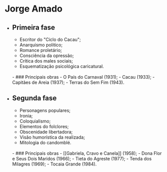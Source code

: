 # Jorge Amado

- ## Primeira fase
    - Escritor do "Ciclo do Cacau";
    - Anarquismo politico;
    - Romance proletário;
    - Consciência da opressão;
    - Crítica dos males sociais;
    - Esquematização psicológica caricatural.
    <br>
    - ### Principais obras
        - O País do Carnaval (1931);
        - Cacau (1933);
        - Capitães de Areia (1937);
        - Terras do Sem Fim (1943).
        <br>
- ## Segunda fase 
    - Personagens populares;
    - Ironia;
    - Coloquialismo;
    - Elementos do folclores;
    - Obscenidade libertadora;
    - Visão humorística da realizada;
    - Mitologia do candomblé.
    <br>
    - ### Principais obras
        - [[Gabriela, Cravo e Canela]] (1958);
        - Dona Flor e Seus Dois Maridos (1966);
        - Tieta do Agreste (1977);
        - Tenda dos Milagres (1969);
        - Tocaia Grande (1984).